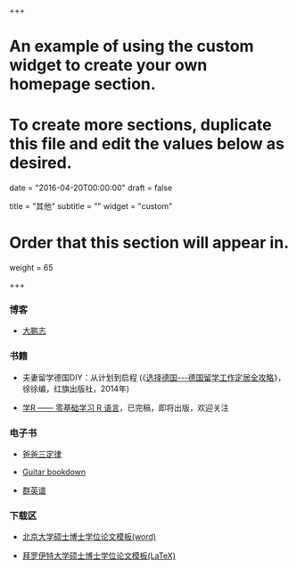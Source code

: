 +++
# An example of using the custom widget to create your own homepage section.
# To create more sections, duplicate this file and edit the values below as desired.

date = "2016-04-20T00:00:00"
draft = false

title = "其他"
subtitle = ""
widget = "custom"

# Order that this section will appear in.
weight = 65

+++

### 博客

- [大鹏志](http://dapengde.com)

### 书籍

- 夫妻留学德国DIY：从计划到启程 (《[选择德国---德国留学工作定居全攻略](https://www.amazon.cn/%E5%9B%BE%E4%B9%A6/dp/B00KL3KLPU/ref=sr_1_1?ie=UTF8&qid=1491993521&sr=8-1&keywords=%E9%80%89%E6%8B%A9%E5%BE%B7%E5%9B%BD)》，徐徐编，红旗出版社，2014年)

- [学R —— 零基础学习 R 语言](http://xuer.pzhao.org/)，已完稿，即将出版，欢迎关注

### 电子书

- [爸爸三定律](https://bookdown.org/baydap/papasdiary/)

- [Guitar bookdown](https://bookdown.org/baydap/bdguitar/)

- [群英谱](https://bookdown.org/baydap/qyp/)

### 下载区

- [北京大学硕士博士学位论文模板(word)](/download/template_thesis.dot)

- [拜罗伊特大学硕士博士学位论文模板(LaTeX)](/download/template_thesis.zip)